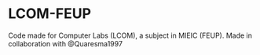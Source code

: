 # LCOM-FEUP

Code made for Computer Labs (LCOM), a subject in MIEIC (FEUP). Made in collaboration with @Quaresma1997 

